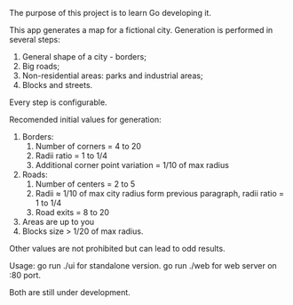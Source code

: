 The purpose of this project is to learn Go developing it.

This app generates a map for a fictional city.
Generation is performed in several steps:

1. General shape of a city - borders;
1. Big roads;
1. Non-residential areas: parks and industrial areas;
1. Blocks and streets.

Every step is configurable.

Recomended initial values for generation:
1. Borders:
    1. Number of corners = 4 to 20
    1. Radii ratio = 1 to 1/4
    1. Additional corner point variation = 1/10 of max radius
1. Roads:
    1. Number of centers = 2 to 5
    1. Radii ≈ 1/10 of max city radius form previous paragraph, radii ratio = 1 to 1/4
    1. Road exits = 8 to 20
1. Areas are up to you
1. Blocks size > 1/20 of max radius.

Other values are not prohibited but can lead to odd results.

Usage: 
go run ./ui for standalone version.
go run ./web for web server on :80 port.

Both are still under development.
